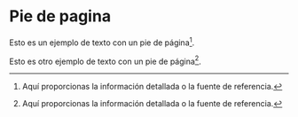 <!-- Autor: Daniel Benjamin Perez Morales -->
<!-- GitHub: https://github.com/DanielPerezMoralesDev13 -->
<!-- Correo electrónico: danielperezdev@proton.me  -->

# Pie de pagina

Esto es un ejemplo de texto con un pie de página[^1].

[^1]: Aquí proporcionas la información detallada o la fuente de referencia.

Esto es otro ejemplo de texto con un pie de página[^2].

[^2]: Aquí proporcionas la información detallada o la fuente de referencia.

